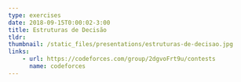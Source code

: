 ```yaml
---
type: exercises
date: 2018-09-15T0:00:02-3:00
title: Estruturas de Decisão
tldr: 
thumbnail: /static_files/presentations/estruturas-de-decisao.jpg
links: 
    - url: https://codeforces.com/group/2dgvoFrt9u/contests
      name: codeforces
---
```

